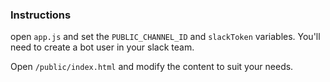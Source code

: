 ### Instructions

open `app.js` and set the `PUBLIC_CHANNEL_ID` and `slackToken` variables.
You'll need to create a bot user in your slack team.

Open `/public/index.html` and modify the content to suit your needs.

